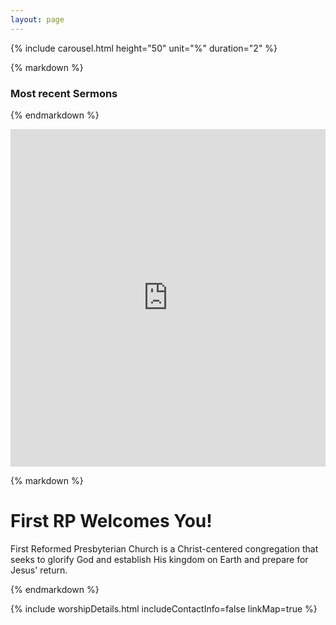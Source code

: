 ```yaml
---
layout: page
---
```


<div class="centered">

{% include carousel.html height="50" unit="%" duration="2" %}

</div>

<div>
<div class="splitpane splitpane-left one-third nomobile">
{% markdown %}

### Most recent Sermons

{% endmarkdown %}
<iframe tabindex="-1" width="1" height="540" src="https://embed.sermonaudio.com/browser/broadcaster/grrpcna/?sort=newest&page_size=25&header=false&background=false&external_borders=false" style="min-width: 100%; max-width: 100%; " allow="autoplay" frameborder="0" scrolling="no"></iframe>
</div>
<div class="splitpane splitpane-right two-thirds">

{% markdown %}

# First RP Welcomes You!

First Reformed Presbyterian Church is a Christ-centered congregation that seeks to glorify God and establish His kingdom on Earth and prepare for Jesus' return. 

{% endmarkdown %}

{% include worshipDetails.html includeContactInfo=false linkMap=true %}

</div>
</div>

